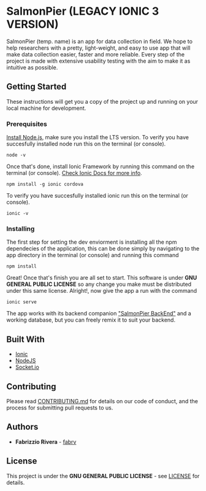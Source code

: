 # SalmonPier (LEGACY IONIC 3 VERSION)
SalmonPier (temp. name) is an app for data collection in field. We hope to help researchers with a pretty, light-weight, and easy to use app that will make data collection easier, faster and more reliable.
Every step of the project is made with extensive usability testing with the aim to make it as intuitive as possible.

## Getting Started
These instructions will get you a copy of the project up and running on your local machine for development.

### Prerequisites
[Install Node.js](https://nodejs.org/en/download/), make sure you install the LTS version.
To verify you have succesfully installed node run this on the terminal (or console).
```
node -v
```

Once that's done, install Ionic Framework by running this command on the terminal (or console). [Check Ionic Docs for more info](https://ionicframework.com/docs/intro/installation/).
```
npm install -g ionic cordova
```
To verify you have succesfully installed ionic run this on the terminal (or console).
```
ionic -v
```

### Installing
The first step for setting the dev enviorment is installing all the npm dependecies of the application, this can be done simply by navigating to the app directory in the terminal (or console) and running this command
```
npm install
```
Great! Once that's finish you are all set to start. This software is under **GNU GENERAL PUBLIC LICENSE** so any change you make must be distributed under this same license.
Alright!, now give the app a run with the command
```
ionic serve
```

The app works with its backend companion ["SalmonPier BackEnd"](https://github.com/fabrv/SalmonPier-BackEnd) and a working database, but you can freely remix it to suit your backend.

## Built With
* [Ionic](https://ionicframework.com/)
* [NodeJS](https://nodejs.org/en/download/)
* [Socket.io](https://socket.io/)

## Contributing

Please read [CONTRIBUTING.md](#) for details on our code of conduct, and the process for submitting pull requests to us.

## Authors
* **Fabrizzio Rivera** - [fabrv](https://github.com/fabrv)

## License
This project is under the **GNU GENERAL PUBLIC LICENSE** - see [LICENSE](https://github.com/fabrv/SalmonPier/blob/master/LICENSE) for details.
